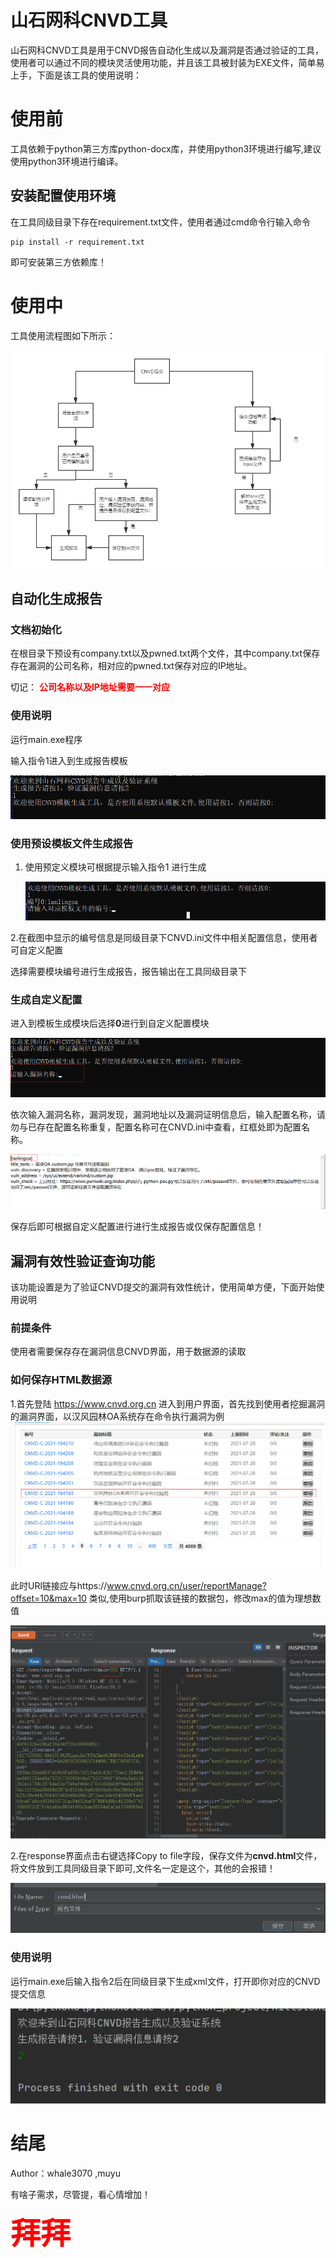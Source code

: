 # 山石网科CNVD工具

山石网科CNVD工具是用于CNVD报告自动化生成以及漏洞是否通过验证的工具，使用者可以通过不同的模块灵活使用功能，并且该工具被封装为EXE文件，简单易上手，下面是该工具的使用说明：

# 使用前

工具依赖于python第三方库python-docx库，并使用python3环境进行编写,建议使用python3环境进行编译。

## 安装配置使用环境

在工具同级目录下存在requirement.txt文件，使用者通过cmd命令行输入命令

```shell 
pip install -r requirement.txt
```

 即可安装第三方依赖库！

# 使用中

工具使用流程图如下所示：

![未命名文件 (1)](README/%E6%9C%AA%E5%91%BD%E5%90%8D%E6%96%87%E4%BB%B6%20(1).png)

## 自动化生成报告

### 文档初始化

在根目录下预设有company.txt以及pwned.txt两个文件，其中company.txt保存存在漏洞的公司名称，相对应的pwned.txt保存对应的IP地址。

切记：<font color="red"> **公司名称以及IP地址需要一一对应**</font> 

### 使用说明

运行main.exe程序

输入指令1进入到生成报告模板

![image-20210729094315726](README/image-20210729094315726.png)



### 使用预设模板文件生成报告

1. 使用预定义模块可根据提示输入指令1 进行生成

   ![image-20210729094430014](README/image-20210729094430014.png)

2.在截图中显示的编号信息是同级目录下CNVD.ini文件中相关配置信息，使用者可自定义配置

选择需要模块编号进行生成报告，报告输出在工具同级目录下

### 生成自定义配置

进入到模板生成模块后选择**0**进行到自定义配置模块

![image-20210729100537279](README/image-20210729100537279.png)

依次输入漏洞名称，漏洞发现，漏洞地址以及漏洞证明信息后，输入配置名称，请勿与已存在配置名称重复，配置名称可在CNVD.ini中查看，红框处即为配置名称。

![image-20210729100747419](README/image-20210729100747419.png)

保存后即可根据自定义配置进行进行生成报告或仅保存配置信息！

## 漏洞有效性验证查询功能

该功能设置是为了验证CNVD提交的漏洞有效性统计，使用简单方便，下面开始使用说明

### 前提条件

使用者需要保存存在漏洞信息CNVD界面，用于数据源的读取

### 如何保存HTML数据源

1.首先登陆 https://www.cnvd.org.cn 进入到用户界面，首先找到使用者挖掘漏洞的漏洞界面，以汉风园林OA系统存在命令执行漏洞为例							 		![image-20210729102810115](README/image-20210729102810115.png)					

此时URl链接应与https://www.cnvd.org.cn/user/reportManage?offset=10&max=10  类似,使用burp抓取该链接的数据包，修改max的值为理想数值

![image-20210729103200725](README/image-20210729103200725.png)

2.在response界面点击右键选择Copy to file字段，保存文件为**cnvd.html**文件，将文件放到工具同级目录下即可,文件名一定是这个，其他的会报错！

![image-20210729103755518](README/image-20210729103755518.png)

### 使用说明

运行main.exe后输入指令2后在同级目录下生成xml文件，打开即你对应的CNVD提交信息

![image-20210729113917471](README/image-20210729113917471.png)



# 结尾

Author：whale3070 ,muyu





有啥子需求，尽管提，看心情增加！ 





<font size="60" color="red">**拜拜**</font>




